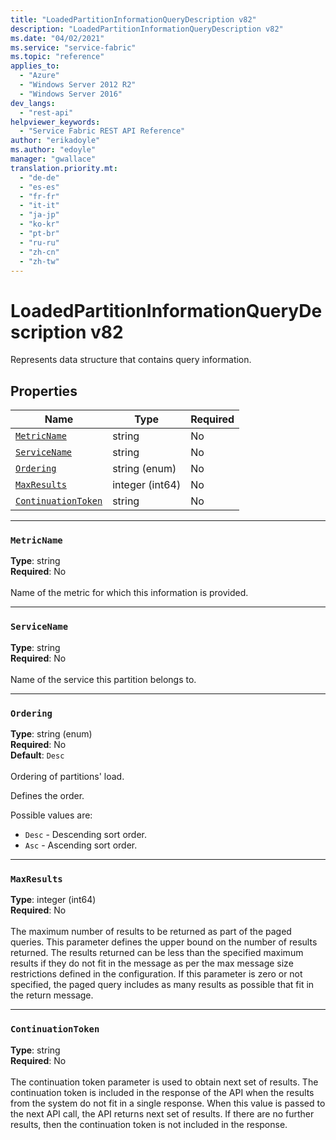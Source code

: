```yaml
---
title: "LoadedPartitionInformationQueryDescription v82"
description: "LoadedPartitionInformationQueryDescription v82"
ms.date: "04/02/2021"
ms.service: "service-fabric"
ms.topic: "reference"
applies_to: 
  - "Azure"
  - "Windows Server 2012 R2"
  - "Windows Server 2016"
dev_langs: 
  - "rest-api"
helpviewer_keywords: 
  - "Service Fabric REST API Reference"
author: "erikadoyle"
ms.author: "edoyle"
manager: "gwallace"
translation.priority.mt: 
  - "de-de"
  - "es-es"
  - "fr-fr"
  - "it-it"
  - "ja-jp"
  - "ko-kr"
  - "pt-br"
  - "ru-ru"
  - "zh-cn"
  - "zh-tw"
---
```

# LoadedPartitionInformationQueryDescription v82

Represents data structure that contains query information.

## Properties
| Name | Type | Required |
| --- | --- | --- |
| [`MetricName`](#metricname) | string | No |
| [`ServiceName`](#servicename) | string | No |
| [`Ordering`](#ordering) | string (enum) | No |
| [`MaxResults`](#maxresults) | integer (int64) | No |
| [`ContinuationToken`](#continuationtoken) | string | No |

____
### `MetricName`
__Type__: string <br/>
__Required__: No<br/>
<br/>
Name of the metric for which this information is provided.

____
### `ServiceName`
__Type__: string <br/>
__Required__: No<br/>
<br/>
Name of the service this partition belongs to.

____
### `Ordering`
__Type__: string (enum) <br/>
__Required__: No<br/>
__Default__: `Desc` <br/>
<br/>
Ordering of partitions' load.

Defines the order.

Possible values are: 

  - `Desc` - Descending sort order.
  - `Asc` - Ascending sort order.



____
### `MaxResults`
__Type__: integer (int64) <br/>
__Required__: No<br/>
<br/>
The maximum number of results to be returned as part of the paged queries. This parameter defines the upper bound on the number of results returned. The results returned can be less than the specified maximum results if they do not fit in the message as per the max message size restrictions defined in the configuration. If this parameter is zero or not specified, the paged query includes as many results as possible that fit in the return message.

____
### `ContinuationToken`
__Type__: string <br/>
__Required__: No<br/>
<br/>
The continuation token parameter is used to obtain next set of results. The continuation token is included in the response of the API when the results from the system do not fit in a single response. When this value is passed to the next API call, the API returns next set of results. If there are no further results, then the continuation token is not included in the response.

